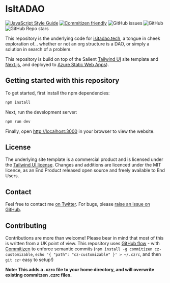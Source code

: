 # IsItADAO

[![JavaScript Style Guide](https://img.shields.io/badge/code_style-standard-brightgreen.svg)](https://standardjs.com)
[![Commitizen friendly](https://img.shields.io/badge/commitizen-friendly-brightgreen.svg)](http://commitizen.github.io/cz-cli/)
![GitHub issues](https://img.shields.io/github/issues/Sealjay/isitadao)
![GitHub](https://img.shields.io/github/license/Sealjay/isitadao)
![GitHub Repo stars](https://img.shields.io/github/stars/Sealjay/isitadao?style=social)

This repository is the underlying code for [isitadao.tech](http://isitadao.tech/), a tongue in cheek exploration of... whether or not an org structure is a DAO, or simply a solution in search of a problem.

This repository is build on top of the Salient [Tailwind UI](https://tailwindui.com) site template and [Next.js](https://nextjs.org), and deployed to [Azure Static Web Apps](https://docs.microsoft.com/en-us/azure/static-web-apps/deploy-nextjs?WT.mc_id=AI-MVP-5004204)).

## Getting started with this repository

To get started, first install the npm dependencies:

```bash
npm install
```

Next, run the development server:

```bash
npm run dev
```

Finally, open [http://localhost:3000](http://localhost:3000) in your browser to view the website.

## License

The underlying site template is a commercial product and is licensed under the [Tailwind UI license](https://tailwindui.com/license). Changes and additions are licenced under the MIT licence, as an End Product released open source and freely available to End Users.

## Contact
Feel free to contact me [on Twitter](https://twitter.com/sealjay_clj). For bugs, please [raise an issue on GitHub](https://github.com/Sealjay/isitadao/issue).

## Contributing
Contributions are more than welcome! Please bear in mind that most of this is written from a UK point of view. This repository uses [GitHub flow](https://guides.github.com/introduction/flow/) - with [Commitizen](https://github.com/commitizen/cz-cli#making-your-repo-commitizen-friendly) to enforce semantic commits (`npm install -g commitizen cz-customizable`, `echo '{ "path": "cz-customizable" }' > ~/.czrc`, and then `git cz`- easy to setup!)

**Note: This adds a .czrc file to your home directory, and will overwrite existing commitzen .czrc files.**
